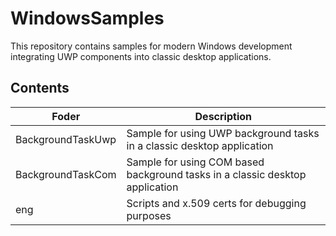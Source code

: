 # WindowsSamples

This repository contains samples for modern Windows development integrating UWP components into classic desktop applications.

## Contents

| Foder | Description |
| ----- | ----------- |
| BackgroundTaskUwp | Sample for using UWP background tasks in a classic desktop application |
| BackgroundTaskCom | Sample for using COM based background tasks in a classic desktop application |
| eng | Scripts and x.509 certs for debugging purposes |